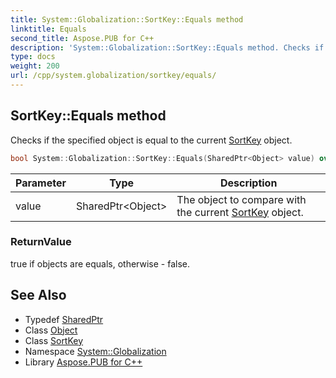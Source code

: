 ```yaml
---
title: System::Globalization::SortKey::Equals method
linktitle: Equals
second_title: Aspose.PUB for C++
description: 'System::Globalization::SortKey::Equals method. Checks if the specified object is equal to the current SortKey object in C++.'
type: docs
weight: 200
url: /cpp/system.globalization/sortkey/equals/
---
```

## SortKey::Equals method


Checks if the specified object is equal to the current [SortKey](../) object.

```cpp
bool System::Globalization::SortKey::Equals(SharedPtr<Object> value) override
```


| Parameter | Type | Description |
| --- | --- | --- |
| value | SharedPtr\<Object\> | The object to compare with the current [SortKey](../) object. |

### ReturnValue

true if objects are equals, otherwise - false.

## See Also

* Typedef [SharedPtr](../../../system/sharedptr/)
* Class [Object](../../../system/object/)
* Class [SortKey](../)
* Namespace [System::Globalization](../../)
* Library [Aspose.PUB for C++](../../../)
